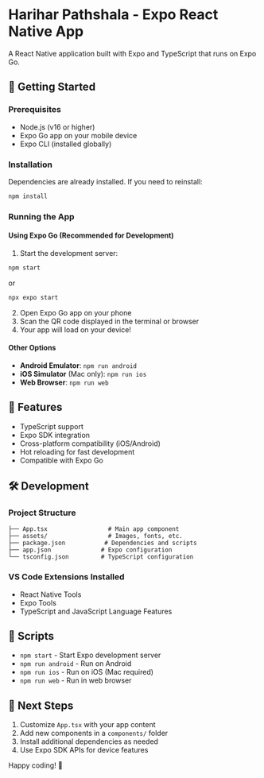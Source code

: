 # Harihar Pathshala - Expo React Native App

A React Native application built with Expo and TypeScript that runs on Expo Go.

## 🚀 Getting Started

### Prerequisites
- Node.js (v16 or higher)
- Expo Go app on your mobile device
- Expo CLI (installed globally)

### Installation
Dependencies are already installed. If you need to reinstall:
```bash
npm install
```

### Running the App

#### Using Expo Go (Recommended for Development)
1. Start the development server:
```bash
npm start
```
or
```bash
npx expo start
```

2. Open Expo Go app on your phone
3. Scan the QR code displayed in the terminal or browser
4. Your app will load on your device!

#### Other Options
- **Android Emulator**: `npm run android`
- **iOS Simulator** (Mac only): `npm run ios`
- **Web Browser**: `npm run web`

## 📱 Features
- TypeScript support
- Expo SDK integration
- Cross-platform compatibility (iOS/Android)
- Hot reloading for fast development
- Compatible with Expo Go

## 🛠️ Development

### Project Structure
```
├── App.tsx                 # Main app component
├── assets/                 # Images, fonts, etc.
├── package.json           # Dependencies and scripts
├── app.json              # Expo configuration
└── tsconfig.json         # TypeScript configuration
```

### VS Code Extensions Installed
- React Native Tools
- Expo Tools  
- TypeScript and JavaScript Language Features

## 📝 Scripts
- `npm start` - Start Expo development server
- `npm run android` - Run on Android
- `npm run ios` - Run on iOS (Mac required)
- `npm run web` - Run in web browser

## 🎯 Next Steps
1. Customize `App.tsx` with your app content
2. Add new components in a `components/` folder
3. Install additional dependencies as needed
4. Use Expo SDK APIs for device features

Happy coding! 🎉
